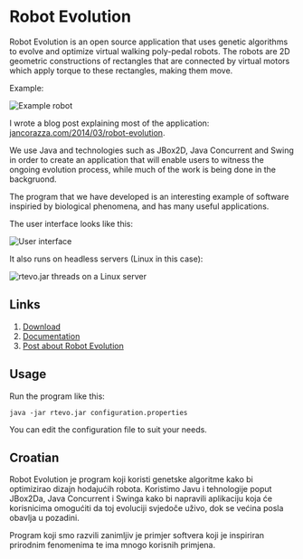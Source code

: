 Robot Evolution
===============

Robot Evolution is an open source application that uses genetic algorithms to evolve and optimize virtual walking poly-pedal robots. The robots are 2D geometric constructions of rectangles that are connected by virtual motors which apply torque to these rectangles, making them move.

Example:

![Example robot](http://i1.wp.com/yannbane.com/wordpress/wp-content/uploads/2014/03/walker1.png?resize=210%2C199)

I wrote a blog post explaining most of the application: [jancorazza.com/2014/03/robot-evolution](http://jancorazza.com/2014/03/robot-evolution/).

We use Java and technologies such as JBox2D, Java Concurrent and Swing in order to create an application that will enable users to witness the ongoing evolution process, while much of the work is being done in the backgruond.

The program that we have developed is an interesting example of software inspiried by biological phenomena, and has many useful applications.

The user interface looks like this:

![User interface](http://i0.wp.com/yannbane.com/wordpress/wp-content/uploads/2014/03/ui.png?resize=604%2C313)

It also runs on headless servers (Linux in this case):

![rtevo.jar threads on a Linux server](http://i1.wp.com/yannbane.com/wordpress/wp-content/uploads/2014/03/onServer.png?resize=604%2C394)

## Links

1. [Download](https://drive.google.com/folderview?id=0B_ReuD-ij9sQOFRhc0FOOGRucXc&usp=sharing&tid=0B_ReuD-ij9sQM2hUdEpLd2tRUjg)
2. [Documentation](https://drive.google.com/folderview?id=0B_ReuD-ij9sQSzI1S19YWVB0OVE&usp=sharing&tid=0B_ReuD-ij9sQM2hUdEpLd2tRUjg)
3. [Post about Robot Evolution](http://jancorazza.com/2014/03/robot-evolution/)

## Usage

Run the program like this:

`java -jar rtevo.jar configuration.properties`

You can edit the configuration file to suit your needs.

## Croatian

Robot Evolution je program koji koristi genetske algoritme kako bi optimizirao dizajn hodajućih robota. Koristimo Javu i tehnologije poput JBox2Da, Java Concurrent i Swinga kako bi napravili aplikaciju koja će korisnicima omogućiti da toj evoluciji svjedoče uživo, dok se većina posla obavlja u pozadini.

Program koji smo razvili zanimljiv je primjer softvera koji je inspiriran prirodnim fenomenima te ima mnogo korisnih primjena. 
